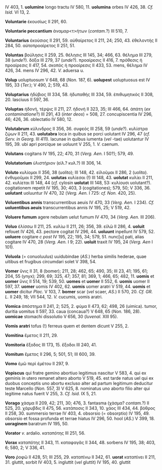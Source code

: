 IV 403, 1. **uolumine** longo tractu IV 580, 11. **uolumina** orbes IV
426, 38. *Cf. Isid.* VI 13, 2.

**Voluntarie** ἑκουσίως II 291, 60.

**Voluntarie peccantium** ἀναμαρ\<τ\>ήτων (*contam.*?) III 510, 7.

**Voluntarius** ἑκούσιος II 291, 59. αὐθαίρετος II 211, 24; 250, 43.
ἐθελοντής II 284, 50. αὐτοπροαίρετος II 251, 51.

**Voluntas** βούλησις II 259, 25. θέλησις III 145, 34; 466, 63. θέλημα
III 279, 38 (*unde*?). δόξα III 279, 37 (*unde*?). προαίρεσις II 416, 7.
πρόθεσις ἡ προαίρεσις II 417, 54. σκοπὸς ἡ προαίρεσις II 433, 53. mens,
θέλημα IV 426, 34. mens IV 296, 42. *V.* aduersa u.

**Volup** uoluptuosum V 648, 68 (*Non.* 187, 6). **uolupest**
uoluptuosus est IV 195, 33 (*Ter.*); V 490, 2; 519, 43.

**Voluptarius** ἡδύβιος III 334, 58. ἡδυπαθής III 334, 59. ἐπιθυμητικός
II 308, 20. lasciuus II 597, 36.

**Voluptas** ἡδονή, τέρψις II 211, 27. ἡδονή II 323, 35; III 466, 64.
ἀπάτη (*ex contaminatione*?) III 291, 43 (*inter deos*) = 508, 27.
concupiscentia IV 296, 46; 426, 36. oblectatio IV 580, 12.

**Volutabrum** κύλινδρος II 356, 36. συφεός III 258, 59 (*unde*?).
κυλίστρα ζῴων II 211, 43. **uolutabra** loca in quibus se porci uolutant
IV 296, 47 (*cf. Serv. in Georg.* III 411). lacunae in quibus iumenta
(*vel* -tae) uolutantur IV 195, 39. ubi apri porcique se uoluunt V
255, 1. *V.* caenum.

**Volutans** cogitans IV 195, 22; 470, 31 (*Verg. Aen.* I 50?); 579,
49.

**Volutatorium** ὑλιστήριον (εἰλ.? κυλ.?) III 306, 14.

**Voluto** κυλίομαι II 356, 38 (uolito); III 148, 42. εἰλοῦμαι II 286, 2
(uolito). ἐνθυμοῦμαι II 299, 24. **uolutas** κυλίεσαι (!) III 148, 43.
**uolutat** κυλίει II 211, 42. κυλίεται III 148, 44 (*cf.* cylosin
**uolutat** III 148, 53: κυλίουσι uolutant?). cogitationem repetit IV
195, 30; 403, 3 (cogitationes); 579, 50; V 336, 36. **uolutant**
uoluuntur IV 470, 32 (*Verg. Aen.* I 725: *cf. Non.* 420, 25).

**Voluentibus annis** transcurrentibus aeuis IV 470, 33 (*Verg. Aen.*
I 234). *Cf.* **uoluentibus aeuis** transcurrentibus annis IV 195, 25; V
519, 42.

**Voluere fumum** agere nebulam uelut fumum IV 470, 34 (*Verg. Aen.*
III 206).

**Voluo** ἑλίσσω II 211, 25. κυλίω II 211, 26; 356, 39. εἰλῶ II 286, 4.
**uoluit** refouet IV 426, 43. pectore cogitat IV 296, 44. **uoluunt**
inpellunt IV 579, 52. **uoluere** cogitare *c post* IV 195, 22; 195, 34;
579, 51. nunc[u] pati, alias cogitare IV 470, 28 (*Verg. Aen.* I 9;
22). **uoluit** traxit IV 195, 24 (*Verg. Aen* I 101).

**Voluola** (= conuoluulus) uuidubindae (*AS.*) herba similis
hederae, quae uitibus et frugibus circumdari solet V 398, 54.

**Vomer** ὕνις II 31, 8 (bomer); 211, 28; 462, 65; 490, 35; III 23, 41;
195, 61; 204, 55 (ynyx); 299, 69; 325, 47; 357, 81; 369, 1; 466, 65;
482, 11. **uomis** et **uomer** ὕνις II 514, 19; 539, 50. **uomes** et
**uomer** II 552, 6. **uomis** uomer II 597, 37. **uomer** uomis IV 402,
62. **uomis** uomer aratri V 519, 44. **uomis** et **uomer** dicitur
*Plac.* V 103, 7. **bomer** scar (*vel* scaer, *AS.*) II 570, 20. *Cf.
GR. L.* II 249, 18; VII 544, 12. *V.* cucumis, uomis aratri.

**Vomica** ἀπόστημα II 241, 2; 525, 2. φύμα II 473, 62; 498, 26
(uimica). tumor, duritia uomitus II 597, 33. caua (concaua?) V 648, 65
(*Non.* 186, 28). **uomicae** stomachi dissolutio V 656, 30 (*luvenal.*
XIII 95).

**Vomis aratri** tofus (!) ferreus quem et dentem dicunt V 255, 2.

**Vomitina** ἔμετος II 211, 29.

**Vomitoria** ἔξοδος III 173, 15. ἔξοδοι III 240, 41.

**Vomitum** ἔμετος II 296, 5; 501, 51; III 600, 39.

**Vomo** ἐμῶ περὶ ἐμέτου II 297, 9.

**Vopiscus** qui fratre gemino abortiuo legitimus nascitur V 583, 4. qui
ex geminis in utero remanet altero aborto V 519, 45. est tarde natus uel
qui ex duobus conceptis uno abortu excluso alter ad partum legitimum
deducitur teste Marcello (*Non.* 557, 3) V 625, 8. nominatus uno aborto
filio alter qui legitime natus fuerit V 255, 3. *Cf. Isid.* IX 5, 21.

**Vorago** χάσμα II 209, 42; 211, 30; 476, 3. fantasma (χάσμα?
*contam.*?) II 525, 20. χάρυβδις II 475, 56. κατάποσις II 343, 10. χάος
III 434, 44. βόθρος II 258, 30. summersio terrae IV 403, 4. obsorsio (=
obsorptio) IV 195, 49. obsorsio et fossa profunda et terrae hiatus IV
296, 50. hool (*AS.*) V 399, 18. **uoraginem** baratrum IV 195, 50.

**Vorator** *v.* ardalio. καταπότης III 251, 56.

**Vorax** καταπότης II 343, 11. καταφαγᾶς II 344, 48. sorbens IV 195,
38; 403, 6; 580, 2; V 336, 41.

**Voro** ῥοφῶ II 428, 51; III 255, 29. καταπίνω II 342, 61. **uorat**
καταπίνει II 211, 31. gluttit, sorbit IV 403, 5. ingluttit (*vel*
gluttit) IV 195, 40. gluttit
